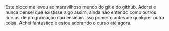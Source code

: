 Este bloco me levou ao maravilhoso mundo do git e do github. Adorei e nunca pensei que existisse algo assim, ainda não entendo como outros cursos de programação não ensinam isso primeiro antes de qualquer outra coisa. Achei fantastico e estou adorando o curso até agora.
